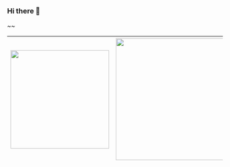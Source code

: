 ### Hi there 👋
~~

| <a href="https://github.com/anuraghazra/github-readme-stats"><img align="center" height="230" src="https://github-readme-stats.vercel.app/api?username=haofeng0705&show_icons=true&include_all_commits=true&hide_border=true&hide_rank=true"/></a> | <a href="https://github.com/anuraghazra/github-readme-stats"><img align="center" height="285" src="https://github-readme-stats.vercel.app/api/top-langs/?username=haofeng0705&hide_border=true&hide=html,handlebars" /></a> |
| ------ | ------ |
